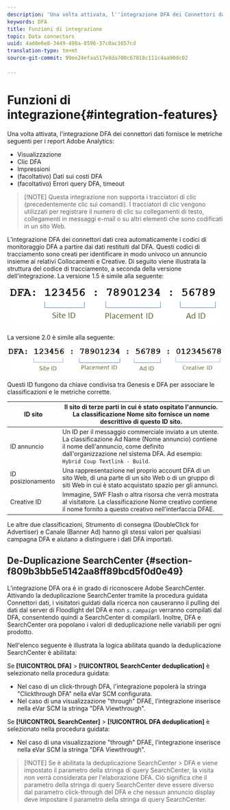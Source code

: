```yaml
---
description: 'Una volta attivata, l''integrazione DFA dei Connettori dati fornisce le metriche seguenti per i report Adobe Analytics '
keywords: DFA
title: Funzioni di integrazione
topic: Data connectors
uuid: 4ad8e6e8-3449-498a-8596-37c0ac1657cd
translation-type: tm+mt
source-git-commit: 99ee24efaa517e8da700c67818c111c4aa90dc02

---
```



# Funzioni di integrazione{#integration-features}

Una volta attivata, l'integrazione DFA dei connettori dati fornisce le metriche seguenti per i report Adobe Analytics:

* Visualizzazione
* Clic DFA
* Impressioni
* (facoltativo) Dati sui costi DFA
* (facoltativo) Errori query DFA, timeout

> [!NOTE] Questa integrazione non supporta i tracciatori di clic (precedentemente clic sui comandi). I tracciatori di clic vengono utilizzati per registrare il numero di clic su collegamenti di testo, collegamenti in messaggi e-mail o su altri elementi che sono codificati in un sito Web.

L’integrazione DFA dei connettori dati crea automaticamente i codici di monitoraggio DFA a partire dai dati restituiti dal DFA. Questi codici di tracciamento sono creati per identificare in modo univoco un annuncio insieme ai relativi Collocamenti e Creative. Di seguito viene illustrata la struttura del codice di tracciamento, a seconda della versione dell'integrazione. La versione 1.5 è simile alla seguente:

![](assets/DFA_id_struct1_5.png)

La versione 2.0 è simile alla seguente:

![](assets/DFA_id_struct2.png)

Questi ID fungono da chiave condivisa tra Genesis e DFA per associare le classificazioni e le metriche corrette.

| ID sito | Il sito di terze parti in cui è stato ospitato l'annuncio. La classificazione Nome sito fornisce un nome descrittivo di questo ID sito. |
|---|---|
| ID annuncio | Un ID per il messaggio commerciale inviato a un utente. La classificazione Ad Name (Nome annuncio) contiene il nome dell'annuncio, come definito dall'organizzazione nel sistema DFA. Ad esempio: `Hybrid Coup Textlink - Build`. |
| ID posizionamento | Una rappresentazione nel proprio account DFA di un sito Web, di una parte di un sito Web o di un gruppo di siti Web in cui è stato acquistato spazio per gli annunci. |
| Creative ID | Immagine, SWF Flash o altra risorsa che verrà mostrata al visitatore. La classificazione Nome creativo contiene il nome fornito a questo creativo nell’interfaccia DFAE. |

Le altre due classificazioni, Strumento di consegna (DoubleClick for Advertiser) e Canale (Banner Ad) hanno gli stessi valori per qualsiasi campagna DFA e aiutano a distinguere i dati DFA importati.

## De-Duplicazione SearchCenter {#section-f809b3bb5e5142aa8ff89bcd5f0d0e49}

L’integrazione DFA ora è in grado di riconoscere Adobe SearchCenter. Attivando la deduplicazione SearchCenter tramite la procedura guidata Connettori dati, i visitatori guidati dalla ricerca non causeranno il pulling dei dati dal server di Floodlight del DFA e non *`s.campaign`* verranno compilati dal DFA, consentendo quindi a SearchCenter di compilarli. Inoltre, DFA e SearchCenter ora popolano i valori di deduplicazione nelle variabili per ogni prodotto.

Nell'elenco seguente è illustrata la logica abilitata quando la deduplicazione SearchCenter è abilitata:

Se **[!UICONTROL DFA]** &gt; **[!UICONTROL SearchCenter deduplication]** è selezionato nella procedura guidata:

* Nel caso di un click-through DFA, l'integrazione popolerà la stringa "Clickthrough DFA" nella eVar SCM configurata.
* Nel caso di una visualizzazione "through" DFAE, l’integrazione inserisce nella eVar SCM la stringa "DFA Viewthrough".

Se **[!UICONTROL SearchCenter]** &gt; **[!UICONTROL DFA deduplication]** è selezionato nella procedura guidata:

* Nel caso di una visualizzazione "through" DFAE, l’integrazione inserisce nella eVar SCM la stringa "DFA Viewthrough".

> [!NOTE] Se è abilitata la deduplicazione SearchCenter &gt; DFA e viene impostato il parametro della stringa di query SearchCenter, la visita non verrà considerata per l'elaborazione DFA. Ciò significa che il parametro della stringa di query SearchCenter deve essere diverso dal parametro click-through del DFA e che nessun annuncio display deve impostare il parametro della stringa di query SearchCenter.

